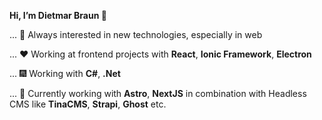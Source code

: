 **Hi, I’m Dietmar Braun 👋**

... 👀 Always interested in new technologies, especially in web 

... ❤️ Working at frontend projects with **React**, **Ionic Framework**, **Electron**

... :fireworks: Working with **C#**, **.Net** 

... 🌱 Currently working with **Astro**, **NextJS** in combination with Headless CMS like **TinaCMS**, **Strapi**, **Ghost** etc.

<!---
dietmar-braun/dietmar-braun is a ✨ special ✨ repository because its `README.md` (this file) appears on your GitHub profile.
You can click the Preview link to take a look at your changes.
--->
